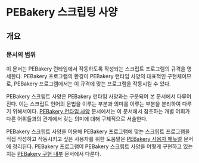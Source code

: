 # PEBakery 스크립팅 사양

## 개요

### 문서의 범위

이 문서는 PEBakery 런타임에서 작동하도록 작성되는 스크립트 프로그램의 규격을 명세한다. PEBakery 프로그램의 환경이 PEBakery 런타임 사양의 대표적인 구현체이므로, PEBakery 프로그램에서는 이 규격에 맞는 프로그램을 작동시킬 수 있다.

PEBakery 스크립트 사양은 PEBakery 런타임 사양과는 구분되어 본 문서에서 다루어진다. 이는 스크립트 언어의 문법을 이루는 부분과 의미를 이루는 부분을 분리하여 다루기 위해서이다. [PEBakery 런타임 사양](/runtime-specification) 문서에서는 이 문서에서 참조하는 개별 어휘가 다른 어휘들과의 관계에서 갖는 의미에 대해 구체적으로 서술한다.

PEBakery 스크립트 사양을 이용해 PEBakery 프로그램에 맞는 스크립트 프로그램을 직접 작성하고 작동시키고 싶은 사용자를 위한 도움말은 [PEBakery 사용자 매뉴얼](/user-manual) 문서에 정리된다. PEBakery 프로그램이 PEBakery 스크립트 사양을 어떻게 구현하고 있는지는 [PEBakery 구현 내부](/implementation-internals) 문서에서 다룬다.
